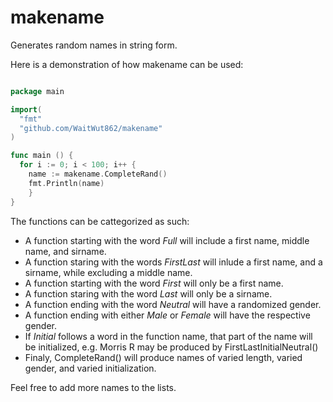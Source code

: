 # makename
Generates random names in string form.

Here is a demonstration of how makename can be used:

``` go

package main

import(
  "fmt"
  "github.com/WaitWut862/makename"
)

func main () {
  for i := 0; i < 100; i++ {
    name := makename.CompleteRand()
    fmt.Println(name)
    }
}
```
The functions can be cattegorized as such:
* A function starting with the word *Full* will include a first name, middle name, and sirname.
* A function staring with the words *FirstLast* will inlude a first name, and a sirname, while excluding a middle name.
* A function starting with the word *First* will only be a first name.
* A function staring with the word *Last* will only be a sirname.
* A function ending with the word *Neutral* will have a randomized gender.
* A function ending with either *Male* or *Female* will have the respective gender.
* If *Initial* follows a word in the function name, that part of the name will be initialized, e.g. Morris R may be produced by FirstLastInitialNeutral()
* Finaly, CompleteRand() will produce names of varied length, varied gender, and varied initialization.

Feel free to add more names to the lists.
